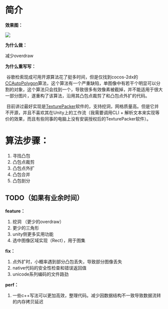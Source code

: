 # 简介

**效果图：**

![](https://github.com/zhiyangyou/PNG2Polygon/blob/main/docImages/xiaoguotu.gif)

**为什么做：**

减少overdraw

**为什么重写写：**	

​		谷歌检索现成可用开源算法花了挺多时间，但是仅找到cocos-2dx的[CCAutoPolygon](https://github.com/cocos2d/cocos2d-x/blob/v4/cocos/2d/CCAutoPolygon.cpp)算法，这个算法有一个严重缺陷，单图像中有若干个明显可以分割的对象，这个算法只会找到一个，导致很多有效像素被截掉，并不能适用于很大一部分图片，遂重构了该算法，沿用其凸包点裁剪了和凸包点外扩的代码。

​		目前讲过最好实现是[TexturePacker](https://www.codeandweb.com/texturepacker)软件的，支持挖洞，网格质量高。但是它并不开源，并且不喜欢其在Unity上的工作流（我需要调用CLI + 解析文本来实现等价的效果，而且有些同事的电脑上没有安装授权后的TexturePacker软件）。

# 算法步骤：

1. 寻找凸包
2. 凸包点裁剪
3. 凸包点外扩
4. 凸包合并
5. 凸包剖分



## TODO（如果有业余时间）

**feature：**

1. 挖洞 （更少的overdraw）
2. 更少的三角形
3. unity侧更多实用功能
4. 选中图像区域实现（Rect），用于图集

**fix：**

1. 点外扩时，小概率遇到部分凸包丢失，导致部分图像丢失
2. native代码的安全性检查和错误返回值
3. unicode系列编码的文件路劲

**perf：**

1. 一些c++写法可以更加高效，整理代码。减少因数据结构不一致导致数据流转的内存拷贝延迟
